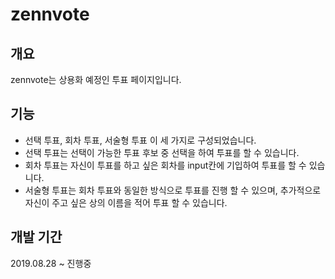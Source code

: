 # zennvote

## 개요

zennvote는 상용화 예정인 투표 페이지입니다.

## 기능 

* 선택 투표, 회차 투표, 서술형 투표 이 세 가지로 구성되었습니다.
* 선택 투표는 선택이 가능한 투표 후보 중 선택을 하여 투표를 할 수 있습니다.
* 회차 투표는 자신이 투표를 하고 싶은 회차를 input칸에 기입하여 투표를 할 수 있습니다.
* 서술형 투표는 회차 투표와 동일한 방식으로 투표를 진행 할 수 있으며, 추가적으로 자신이 주고 싶은 상의 이름을 적어 투표 할 수 있습니다.

## 개발 기간
2019.08.28 ~ 진행중